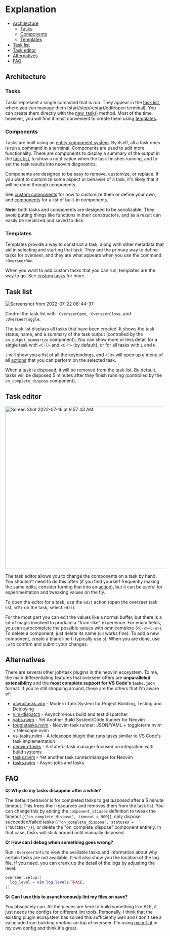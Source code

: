 # Explanation

<!-- TOC -->

- [Architecture](#architecture)
  - [Tasks](#tasks)
  - [Components](#components)
  - [Templates](#templates)
- [Task list](#task-list)
- [Task editor](#task-editor)
- [Alternatives](#alternatives)
- [FAQ](#faq)

<!-- /TOC -->

## Architecture

### Tasks

Tasks represent a single command that is run. They appear in the [task list](#task-list), where you
can manage them (start/stop/restart/edit/open terminal). You can create them directly with the
[new_task()](reference.md#new_taskopts) method. Most of the time, however, you will find it most
convenient to create them using [templates](#templates).

### Components

Tasks are built using an [entity component
system](https://en.wikipedia.org/wiki/Entity_component_system). By itself, all a task does is run a
command in a terminal. Components are used to add more functionality. There are components to
display a summary of the output in the [task list](#task-list), to show a notification when the task
finishes running, and to set the task results into neovim diagnostics.

Components are designed to be easy to remove, customize, or replace. If you want to customize some
aspect or behavior of a task, it's likely that it will be done through components.

See [custom components](guides.md#custom-components) for how to customize them or define your own,
and [components](components.md) for a list of built-in components.

**Note**: both tasks and components are designed to be serializable. They avoid putting things like
functions in their constructors, and as a result can easily be serialized and saved to disk.

### Templates

Templates provide a way to construct a task, along with other metadata that aid in selecting and
starting that task. They are the primary way to define tasks for overseer, and they are what appears
when you use the command `:OverseerRun`.

When you want to add custom tasks that you can run, templates are the way to go. See [custom
tasks](guides.md#custom-tasks) for more.

## Task list

![Screenshot from 2022-07-22 08-44-37](https://user-images.githubusercontent.com/506791/180475623-1e9a9612-5a93-4520-a9bc-4e12b0496411.png)

Control the task list with `:OverseerOpen`, `:OverseerClose`, and `:OverseerToggle`.

The task list displays all tasks that have been created. It shows the task status, name, and a
summary of the task output (controlled by the `on_output_summarize` component). You can show more or
less detail for a single task with `<C-l>` and `<C-h>` (by default), or for all tasks with `L` and
`H`.

`?` will show you a list of all the keybindings, and `<CR>` will open up a menu of all
[actions](guides.md#actions) that you can perform on the selected task.

When a task is disposed, it will be removed from the task list. By default, tasks will be disposed 5
minutes after they finish running (controlled by the `on_complete_dispose` component).

## Task editor

<img width="515" alt="Screen Shot 2022-07-16 at 9 57 43 AM" src="https://user-images.githubusercontent.com/506791/179364674-526c8cbc-0cd8-48b0-ad68-3140c10178eb.png">

The task editor allows you to change the components on a task by hand. You shouldn't need to do this
often (if you find yourself frequently making the same edits, consider turning that into an
[action](guides.md#actions)), but it can be useful for experimentation and tweaking values on the fly.

To open the editor for a task, use the `edit` action (open the overseer task list, `<CR>` on the
task, select `edit`).

For the most part you can edit the values like a normal buffer, but there is a lot of magic involved
to produce a "form-like" experience. For enum fields, you can autocomplete the possible values with
omnicomplete (`<C-x><C-o>`). To delete a component, just delete its name (`dd` works fine). To add a
new component, create a blank line (I typically use `o`). When you are done, use `:w` to confirm and
submit your changes.

## Alternatives

There are several other job/task plugins in the neovim ecosystem. To me, the main differentiating
features that overseer offers are **unparalleled extensibility** and the **most complete support for
VS Code's `tasks.json`** format. If you're still shopping around, these are the others that I'm
aware of:

- [asynctasks.vim](https://github.com/skywind3000/asynctasks.vim) - Modern Task System for Project Building, Testing and Deploying
- [vim-dispatch](https://github.com/tpope/vim-dispatch) - Asynchronous build and test dispatcher
- [yabs.nvim](https://github.com/pianocomposer321/yabs.nvim) - Yet Another Build System/Code Runner for Neovim
- [toggletasks.nvim](https://github.com/jedrzejboczar/toggletasks.nvim) - Neovim task runner: JSON/YAML + toggleterm.nvim + telescope.nvim
- [vs-tasks.nvim](https://github.com/EthanJWright/vs-tasks.nvim) - A telescope plugin that runs tasks similar to VS Code's task implementation
- [neovim-tasks](https://github.com/Shatur/neovim-tasks) - A stateful task manager focused on integration with build systems
- [tasks.nvim](https://github.com/GustavoKatel/tasks.nvim) - Yet another task runner/manager for Neovim
- [tasks.nvim](https://github.com/mg979/tasks.vim) - Async jobs and tasks

## FAQ

**Q: Why do my tasks disappear after a while?**

The default behavior is for completed tasks to get _disposed_ after a 5 minute timeout. This frees
their resources and removes them from the task list. You can change this by editing the
`component_aliases` definition to tweak the timeout (`{"on_complete_dispose", timeout = 900}`), only
dispose succeeded/failed tasks (`{"on_complete_dispose", statuses = {"SUCCESS"}}`), or delete the
"on_complete_dispose" component entirely. In that case, tasks will stick around until manually
disposed.

**Q: How can I debug when something goes wrong?**

Run `:OverseerInfo` to view the available tasks and information about why certain tasks are not
available. It will also show you the location of the log file. If you need, you can crank up the
detail of the logs by adjusting the level:

```lua
overseer.setup({
  log_level = vim.log.levels.TRACE,
})
```

**Q: Can I use this to asynchronously lint my files on save?**

You absolutely can. All the pieces are here to build something like ALE, it just needs the configs
for different lint tools. Personally, I think that the existing plugin ecosystem has solved this
sufficiently well and I don't see a value add from building _another_ on top of overseer. I'm using
[nvim-lint](https://github.com/mfussenegger/nvim-lint) in my own config and think it's great.
